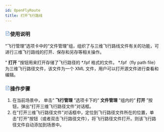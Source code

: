 ```yaml
---
id: OpenFlyRoute
title: 打开飞行路线  
---  
```

### ![](../../img/read.gif)使用说明

“飞行管理”选项卡中的“文件管理”组，组织了与三维飞行路线文件有关的功能，可进行三维飞行路线的打开、保存和另存等相关操作。

“ **打开** ”按钮用来打开存储了飞行路径的 *.fpf 格式的文件。 *.fpf（fly path file）为三维飞行路径文件，该文件为一个 XML
文件，用户可以打开源文件进行查看和编辑。

### ![](../../img/read.gif)操作步骤

  1. 在当前场景中， 单击“ **飞行管理** ”选项卡下的“ **文件管理** ”组内的“ **打开** ”按钮，弹出“打开三维飞行路径文件”对话框。 
  2. 在"打开三维飞行路径文件"对话框中，定位到飞行路径文件所在的位置，单击"打开"按钮（或者双击飞行路径文件），将飞行路径文件打开。则该飞行路径文件自动添加到场景中。



